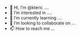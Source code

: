 - 👋 Hi, I’m @kteric ....
- 👀 I’m interested in ....
- 🌱 I’m currently learning ....
- 💞️ I’m looking to collaborate on ...
- 📫 How to reach me ...

<!---
kteric/kteric is a ✨ special ✨ repository because its `README.md` (this file) appears on your GitHub profile.
You can click the Preview link to take a look at your changes.
--->
